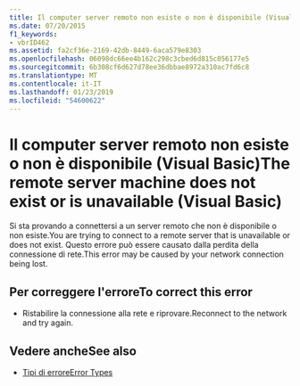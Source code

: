 ```yaml
---
title: Il computer server remoto non esiste o non è disponibile (Visual Basic)
ms.date: 07/20/2015
f1_keywords:
- vbrID462
ms.assetid: fa2cf36e-2169-42db-8449-6aca579e8303
ms.openlocfilehash: 06098dc66ee4b162c298c3cbed6d815c056177e5
ms.sourcegitcommit: 6b308cf6d627d78ee36dbbae8972a310ac7fd6c8
ms.translationtype: MT
ms.contentlocale: it-IT
ms.lasthandoff: 01/23/2019
ms.locfileid: "54600622"
---
```

# <a name="the-remote-server-machine-does-not-exist-or-is-unavailable-visual-basic"></a><span data-ttu-id="479f1-102">Il computer server remoto non esiste o non è disponibile (Visual Basic)</span><span class="sxs-lookup"><span data-stu-id="479f1-102">The remote server machine does not exist or is unavailable (Visual Basic)</span></span>
<span data-ttu-id="479f1-103">Si sta provando a connettersi a un server remoto che non è disponibile o non esiste.</span><span class="sxs-lookup"><span data-stu-id="479f1-103">You are trying to connect to a remote server that is unavailable or does not exist.</span></span> <span data-ttu-id="479f1-104">Questo errore può essere causato dalla perdita della connessione di rete.</span><span class="sxs-lookup"><span data-stu-id="479f1-104">This error may be caused by your network connection being lost.</span></span>  
  
## <a name="to-correct-this-error"></a><span data-ttu-id="479f1-105">Per correggere l'errore</span><span class="sxs-lookup"><span data-stu-id="479f1-105">To correct this error</span></span>  
  
-   <span data-ttu-id="479f1-106">Ristabilire la connessione alla rete e riprovare.</span><span class="sxs-lookup"><span data-stu-id="479f1-106">Reconnect to the network and try again.</span></span>  
  
## <a name="see-also"></a><span data-ttu-id="479f1-107">Vedere anche</span><span class="sxs-lookup"><span data-stu-id="479f1-107">See also</span></span>
- [<span data-ttu-id="479f1-108">Tipi di errore</span><span class="sxs-lookup"><span data-stu-id="479f1-108">Error Types</span></span>](../../visual-basic/programming-guide/language-features/error-types.md)
